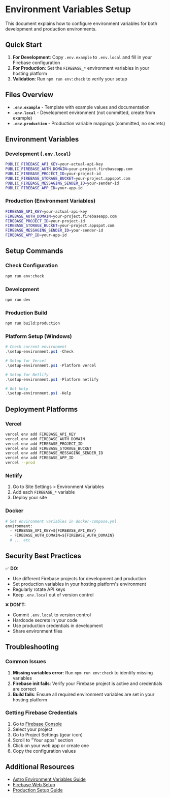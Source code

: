 # Environment Variables Setup

This document explains how to configure environment variables for both development and production environments.

## Quick Start

1. **For Development**: Copy `.env.example` to `.env.local` and fill in your Firebase configuration
2. **For Production**: Set the `FIREBASE_*` environment variables in your hosting platform
3. **Validation**: Run `npm run env:check` to verify your setup

## Files Overview

- **`.env.example`** - Template with example values and documentation
- **`.env.local`** - Development environment (not committed, create from example)
- **`.env.production`** - Production variable mappings (committed, no secrets)

## Environment Variables

### Development (`.env.local`)
```bash
PUBLIC_FIREBASE_API_KEY=your-actual-api-key
PUBLIC_FIREBASE_AUTH_DOMAIN=your-project.firebaseapp.com
PUBLIC_FIREBASE_PROJECT_ID=your-project-id
PUBLIC_FIREBASE_STORAGE_BUCKET=your-project.appspot.com
PUBLIC_FIREBASE_MESSAGING_SENDER_ID=your-sender-id
PUBLIC_FIREBASE_APP_ID=your-app-id
```

### Production (Environment Variables)
```bash
FIREBASE_API_KEY=your-actual-api-key
FIREBASE_AUTH_DOMAIN=your-project.firebaseapp.com
FIREBASE_PROJECT_ID=your-project-id
FIREBASE_STORAGE_BUCKET=your-project.appspot.com
FIREBASE_MESSAGING_SENDER_ID=your-sender-id
FIREBASE_APP_ID=your-app-id
```

## Setup Commands

### Check Configuration
```bash
npm run env:check
```

### Development
```bash
npm run dev
```

### Production Build
```bash
npm run build:production
```

### Platform Setup (Windows)
```powershell
# Check current environment
.\setup-environment.ps1 -Check

# Setup for Vercel
.\setup-environment.ps1 -Platform vercel

# Setup for Netlify  
.\setup-environment.ps1 -Platform netlify

# Get help
.\setup-environment.ps1 -Help
```

## Deployment Platforms

### Vercel
```bash
vercel env add FIREBASE_API_KEY
vercel env add FIREBASE_AUTH_DOMAIN
vercel env add FIREBASE_PROJECT_ID
vercel env add FIREBASE_STORAGE_BUCKET
vercel env add FIREBASE_MESSAGING_SENDER_ID
vercel env add FIREBASE_APP_ID
vercel --prod
```

### Netlify
1. Go to Site Settings > Environment Variables
2. Add each `FIREBASE_*` variable
3. Deploy your site

### Docker
```dockerfile
# Set environment variables in docker-compose.yml
environment:
  - FIREBASE_API_KEY=${FIREBASE_API_KEY}
  - FIREBASE_AUTH_DOMAIN=${FIREBASE_AUTH_DOMAIN}
  # ... etc
```

## Security Best Practices

✅ **DO:**
- Use different Firebase projects for development and production
- Set production variables in your hosting platform's environment
- Regularly rotate API keys
- Keep `.env.local` out of version control

❌ **DON'T:**
- Commit `.env.local` to version control
- Hardcode secrets in your code
- Use production credentials in development
- Share environment files

## Troubleshooting

### Common Issues

1. **Missing variables error**: Run `npm run env:check` to identify missing variables
2. **Firebase init fails**: Verify your Firebase project is active and credentials are correct
3. **Build fails**: Ensure all required environment variables are set in your hosting platform

### Getting Firebase Credentials

1. Go to [Firebase Console](https://console.firebase.google.com)
2. Select your project
3. Go to Project Settings (gear icon)
4. Scroll to "Your apps" section
5. Click on your web app or create one
6. Copy the configuration values

## Additional Resources

- [Astro Environment Variables Guide](https://docs.astro.build/en/guides/environment-variables/)
- [Firebase Web Setup](https://firebase.google.com/docs/web/setup)
- [Production Setup Guide](./docs/PRODUCTION-SETUP.md)

